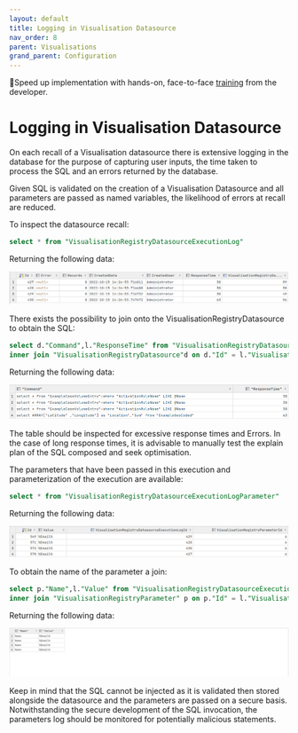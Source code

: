 ```yaml
---
layout: default
title: Logging in Visualisation Datasource
nav_order: 8
parent: Visualisations
grand_parent: Configuration
---
```


🚀Speed up implementation with hands-on, face-to-face [training](https://www.jube.io/training) from the developer.

# Logging in Visualisation Datasource
On each recall of a Visualisation datasource there is extensive logging in the database for the purpose of capturing user inputs, the time taken to process the SQL and an errors returned by the database.

Given SQL is validated on the creation of a Visualisation Datasource and all parameters  are passed as named variables,  the likelihood of errors at recall are reduced.

To inspect the datasource recall:

``` sql
select * from "VisualisationRegistryDatasourceExecutionLog"
```

Returning the following data:

![Image](Executions.png)

There exists the possibility to join onto the VisualisationRegistryDatasource to obtain the SQL:

``` sql
select d."Command",l."ResponseTime" from "VisualisationRegistryDatasourceExecutionLog" l
inner join "VisualisationRegistryDatasource"d on d."Id" = l."VisualisationRegistryDatasourceId"
```

Returning the following data:

![Image](DataReturnedFromJoinOnDatasource.png)

The table should be inspected for excessive response times and Errors.  In the case of long response times,  it is advisable to manually test the explain plan of the SQL composed and seek optimisation.

The parameters that have been passed in this execution and parameterization of the execution are available:

``` sql
select * from "VisualisationRegistryDatasourceExecutionLogParameter"
```

Returning the following data:

![Image](Paramaters.png)

To obtain the name of the parameter a join:

``` sql
select p."Name",l."Value" from "VisualisationRegistryDatasourceExecutionLogParameter" l
inner join "VisualisationRegistryParameter" p on p."Id" = l."VisualisationRegistryParameterId"
```

Returning the following data:

![Image](DataReturnedFromJoinOnParameters.png)

Keep in mind that the SQL cannot be injected as it is validated then stored alongside the datasource and the parameters are passed on a secure basis.  Notwithstanding the secure development of the SQL invocation,  the parameters log should be monitored for potentially malicious statements.